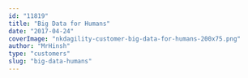 ```yaml
---
id: "11819"
title: "Big Data for Humans"
date: "2017-04-24"
coverImage: "nkdagility-customer-big-data-for-humans-200x75.png"
author: "MrHinsh"
type: "customers"
slug: "big-data-humans"
---
```

